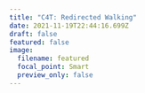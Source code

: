 ```yaml
---
title: "C4T: Redirected Walking"
date: 2021-11-19T22:44:16.699Z
draft: false
featured: false
image:
  filename: featured
  focal_point: Smart
  preview_only: false
---
```

